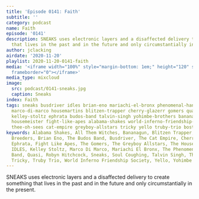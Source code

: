 ```yaml
---
title: 'Episode 0141: Faith'
subtitle: ''
category: podcast
name: Faith
episode: '0141'
description: SNEAKS uses electronic layers and a disaffected delivery to create something
  that lives in the past and in the future and only circumstantially in the present.
author: jclacking
airdate: '2020-11-20'
playlist: 2020-11-20-0141-faith
media: '<iframe width="100%" style="margin-bottom: 1em;" height="120" src="https://www.mixcloud.com/widget/iframe/?feed=%2Fthe-lacking-org%2F1dgtsf-141-faith%2F&hide_artwork=1&hide_cover=1&light=1"
  frameborder="0"></iframe>'
media_type: mixcloud
image:
  src: podcast/0141-sneaks.jpg
  caption: Sneaks
index: Faith
tags: sneaks busdriver idles brian-eno mariachi-el-bronx phenomenal-handclap-band
  marco-di-marco housemartins blitzen-trapper cherry-glazerr gomers quasi robyn-hitchcock
  kelley-stoltz ephrata budos-band talvin-singh yohimbe-brothers bananagun breeders
  housemeister fight-like-apes alabama-shakes world-inferno-friendship-society soul-coughing
  thee-oh-sees cat-empire greyboy-allstars tricky yello truby-trio bostich all-them-witches
keywords: Alabama Shakes, All Them Witches, Bananagun, Blitzen Trapper, Bostich, The
  Breeders, Brian Eno, The Budos Band, Busdriver, The Cat Empire, Cherry Glazerr,
  Ephrata, Fight Like Apes, The Gomers, The Greyboy Allstars, The Housemartins, Housemeister,
  IDLES, Kelley Stoltz, Marco Di Marco, Mariachi El Bronx, The Phenomenal Handclap
  Band, Quasi, Robyn Hitchcock, Sneaks, Soul Coughing, Talvin Singh, Thee Oh Sees,
  Tricky, Truby Trio, World Inferno Friendship Society, Yello, Yohimbe Brothers
---
```

SNEAKS uses electronic layers and a disaffected delivery to create something that lives in the past and in the future and only circumstantially in the present.
